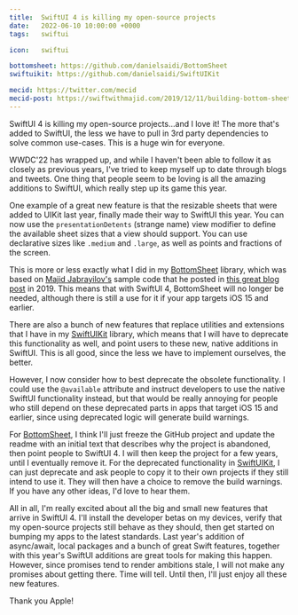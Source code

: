 ```yaml
---
title:  SwiftUI 4 is killing my open-source projects
date:   2022-06-10 10:00:00 +0000
tags:   swiftui

icon:   swiftui

bottomsheet: https://github.com/danielsaidi/BottomSheet
swiftuikit: https://github.com/danielsaidi/SwiftUIKit

mecid: https://twitter.com/mecid
mecid-post: https://swiftwithmajid.com/2019/12/11/building-bottom-sheet-in-swiftui/
---
```


SwiftUI 4 is killing my open-source projects...and I love it! The more that's added to SwiftUI, the less we have to pull in 3rd party dependencies to solve common use-cases. This is a huge win for everyone.

WWDC'22 has wrapped up, and while I haven't been able to follow it as closely as previous years, I've tried to keep myself up to date through blogs and tweets. One thing that people seem to be loving is all the amazing additions to SwiftUI, which really step up its game this year.

One example of a great new feature is that the resizable sheets that were added to UIKit last year, finally made their way to SwiftUI this year. You can now use the `presentationDetents` (strange name) view modifier to define the available sheet sizes that a view should support. You can use declarative sizes like `.medium` and `.large`, as well as points and fractions of the screen.

This is more or less exactly what I did in my [BottomSheet]({{page.bottomsheet}}) library, which was based on [Majid Jabrayilov's]({{page.mecid}}) sample code that he posted in [this great blog post]({{page.mecid-post}}) in 2019. This means that with SwiftUI 4, BottomSheet will no longer be needed, although there is still a use for it if your app targets iOS 15 and earlier.

There are also a bunch of new features that replace utilities and extensions that I have in my [SwiftUIKit]({{page.swiftuikit}}) library, which means that I will have to deprecate this functionality as well, and point users to these new, native additions in SwiftUI. This is all good, since the less we have to implement ourselves, the better. 

However, I now consider how to best deprecate the obsolete functionality. I could use the `@available` attribute and instruct developers to use the native SwiftUI functionality instead, but that would be really annoying for people who still depend on these deprecated parts in apps that target iOS 15 and earlier, since using deprecated logic will generate build warnings.

For [BottomSheet]({{page.bottomsheet}}), I think I'll just freeze the GitHub project and update the readme with an initial text that describes why the project is abandoned, then point people to SwiftUI 4. I will then keep the project for a few years, until I eventually remove it. For the deprecated functionality in [SwiftUIKit]({{page.swiftuikit}}), I can just deprecate and ask people to copy it to their own projects if they still intend to use it. They will then have a choice to remove the build warnings. If you have any other ideas, I'd love to hear them.

All in all, I'm really excited about all the big and small new features that arrive in SwiftUI 4. I'll install the developer betas on my devices, verify that my open-source projects still behave as they should, then get started on bumping my apps to the latest standards. Last year's addition of async/await, local packages and a bunch of great Swift features, together with this year's SwiftUI additions are great tools for making this happen. However, since promises tend to render ambitions stale, I will not make any promises about getting there. Time will tell. Until then, I'll just enjoy all these new features.

Thank you Apple!
